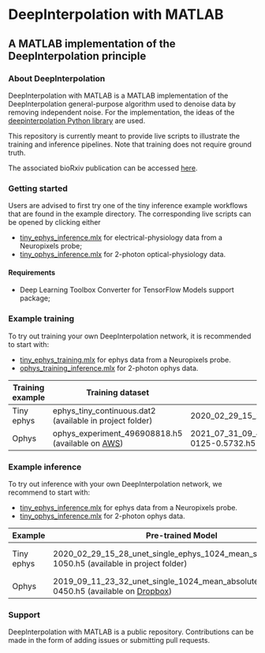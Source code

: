 # DeepInterpolation with MATLAB
## A MATLAB implementation of the DeepInterpolation principle

### About DeepInterpolation
DeepInterpolation with MATLAB is a MATLAB implementation of the DeepInterpolation general-purpose algorithm used to denoise data by removing independent noise.
For the implementation, the ideas of the [deepinterpolation Python library](https://github.com/AllenInstitute/deepinterpolation) are used.

This repository is currently meant to provide live scripts to illustrate the training and inference pipelines.
Note that training does not require ground truth.

The associated bioRxiv publication can be accessed [here](https://www.biorxiv.org/content/10.1101/2020.10.15.341602v1).

### Getting started
Users are advised to first try one of the tiny inference example workflows that are found in the example directory. The corresponding live scripts can be opened by clicking either
* [tiny_ephys_inference.mlx](https://github.com/INCF/DeepInterpolation-MATLAB/blob/main/examples/tiny_ephys_inference.mlx) for electrical-physiology data from a Neuropixels probe;
* [tiny_ophys_inference.mlx](https://github.com/INCF/DeepInterpolation-MATLAB/blob/main/examples/tiny_ophys_inference.mlx) for 2-photon optical-physiology data.

#### Requirements
* Deep Learning Toolbox Converter for TensorFlow Models support package;

### Example training

To try out training your own DeepInterpolation network, it is recommended to start with:
* [tiny_ephys_training.mlx](https://github.com/INCF/DeepInterpolation-MATLAB/blob/main/examples/tiny_ephys_training.mlx) for ephys data from a Neuropixels probe.
* [ophys_training_inference.mlx](https://github.com/INCF/DeepInterpolation-MATLAB/blob/main/examples/ophys_training_inference.mlx) for 2-photon ophys data.

|Training example  | Training dataset|  (pre-)trained model|
|---|---|---|
|Tiny ephys| ephys_tiny_continuous.dat2 (available in project folder)  | 2020_02_29_15_28_unet_single_ephys_1024_mean_squared_error-1050.h5 (available in project folder)|
| Ophys  | ophys_experiment_496908818.h5  (available on [AWS](http://allen-brain-observatory.s3.amazonaws.com/visual-coding-2p/ophys_movies/ophys_experiment_501254258.h5))  | 2021_07_31_09_49_38_095550_unet_1024_search_mean_squared_error_pre_30_post_30_feat_32_power_1_depth_4_unet_True-0125-0.5732.h5  (available in project folder) |

### Example inference
To try out inference with your own DeepInterpolation network, we recommend to start with:
* [tiny_ephys_inference.mlx](https://github.com/INCF/DeepInterpolation-MATLAB/blob/main/examples/tiny_ephys_inference.mlx) for ephys data from a Neuropixels probe.
* [tiny_ophys_inference.mlx](https://github.com/INCF/DeepInterpolation-MATLAB/blob/main/examples/tiny_ophys_inference.mlx) for 2-photon ophys data.

| Example| Pre-trained Model|  Sample Data  |
|---| --- |---|
| Tiny ephys  | 2020_02_29_15_28_unet_single_ephys_1024_mean_squared_error-1050.h5 (available in project folder) | ephys_tiny_continuous.dat2 files (available in project folder)|
| Ophys | 2019_09_11_23_32_unet_single_1024_mean_absolute_error_Ai93-0450.h5 (available on [Dropbox](https://www.dropbox.com/sh/vwxf1uq2j60uj9o/AAC0sZWahCJFBRARoYsw8Nnra/2019_09_11_23_32_unet_single_1024_mean_absolute_error_Ai93-0450.h5?dl=0)) | ophys_tiny_761605196.tif (available in project folder)  |


### Support
DeepInterpolation with MATLAB is a public repository. Contributions can be made in the form of adding issues or submitting pull requests.

